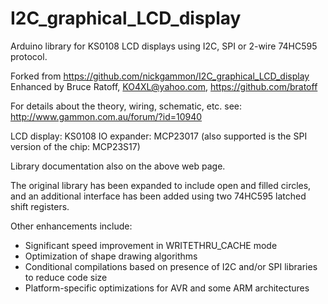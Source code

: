 I2C_graphical_LCD_display
=========================

Arduino library for KS0108 LCD displays using I2C, SPI or 2-wire 74HC595 protocol.

Forked from https://github.com/nickgammon/I2C_graphical_LCD_display
Enhanced by Bruce Ratoff, KO4XL@yahoo.com, https://github.com/bratoff

For details about the theory, wiring, schematic, etc. see:
http://www.gammon.com.au/forum/?id=10940

LCD display: KS0108
IO expander: MCP23017 (also supported is the SPI version of the chip: MCP23S17)

Library documentation also on the above web page.

The original library has been expanded to include open and filled circles, and
an additional interface has been added using two 74HC595 latched shift registers.

Other enhancements include:
- Significant speed improvement in WRITETHRU_CACHE mode
- Optimization of shape drawing algorithms
- Conditional compilations based on presence of I2C and/or SPI libraries to reduce code size
- Platform-specific optimizations for AVR and some ARM architectures
